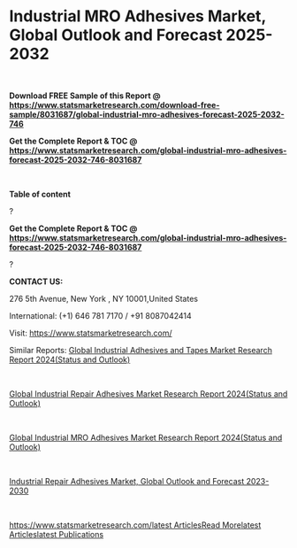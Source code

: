 <h1>Industrial MRO Adhesives Market, Global Outlook and Forecast 2025-2032</h1><br/><p><strong>Download FREE Sample of this Report @ <a href="https://www.statsmarketresearch.com/download-free-sample/8031687/global-industrial-mro-adhesives-forecast-2025-2032-746">https://www.statsmarketresearch.com/download-free-sample/8031687/global-industrial-mro-adhesives-forecast-2025-2032-746</a></strong></p>
 
 
 
 <div><b>Get the Complete Report & TOC @ <a href="https://www.statsmarketresearch.com/global-industrial-mro-adhesives-forecast-2025-2032-746-8031687">https://www.statsmarketresearch.com/global-industrial-mro-adhesives-forecast-2025-2032-746-8031687</a></b></div>
 
 
 
 <p><br />
 
 <b>Table of content</b></p>
 
 
 
 <p>? </p>
 
 
 
 <div><b>Get the Complete Report & TOC @ <a href="https://www.statsmarketresearch.com/global-industrial-mro-adhesives-forecast-2025-2032-746-8031687">https://www.statsmarketresearch.com/global-industrial-mro-adhesives-forecast-2025-2032-746-8031687</a></b></div>
 
 
 
 <p>? </p>
 
 
 
 <p><b>CONTACT US:</b><br />
 
 276 5th Avenue, New York , NY 10001,United States<br />
 
 International: (+1) 646 781 7170 / +91 8087042414<br />
 
 Visit: <a href="https://www.statsmarketresearch.com/">https://www.statsmarketresearch.com/</a><br />
 
 Similar Reports: <a href="https://www.statsmarketresearch.com/global-industrial-mro-adhesives-forecast-2025-2032-746-8031687">Global Industrial Adhesives and Tapes Market Research Report 2024(Status and Outlook)</a><br />
 
 <br />
 
 <a href="https://www.statsmarketresearch.com/global-industrial-mro-adhesives-forecast-2025-2032-746-8031687">Global Industrial Repair Adhesives Market Research Report 2024(Status and Outlook)</a><br />
 
 <br />
 
 <a href="https://www.statsmarketresearch.com/global-industrial-mro-adhesives-forecast-2025-2032-746-8031687">Global Industrial MRO Adhesives Market Research Report 2024(Status and Outlook)</a><br />
 
 <br />
 
 <a href="https://www.statsmarketresearch.com/global-industrial-mro-adhesives-forecast-2025-2032-746-8031687">Industrial Repair Adhesives Market, Global Outlook and Forecast 2023-2030</a><br />
 
 <br />
 
 <a href="https://gyeongbokgung.com">https://www.statsmarketresearch.com/</a><a href="https://hallyeomaritime.com">latest Articles</a><a href="https://jingwansa.com">Read More</a><a href="https://nguoiviet.jp/">latest Articles</a><a href="https://www.intelmarketresearch.com/">latest Publications</a></p>